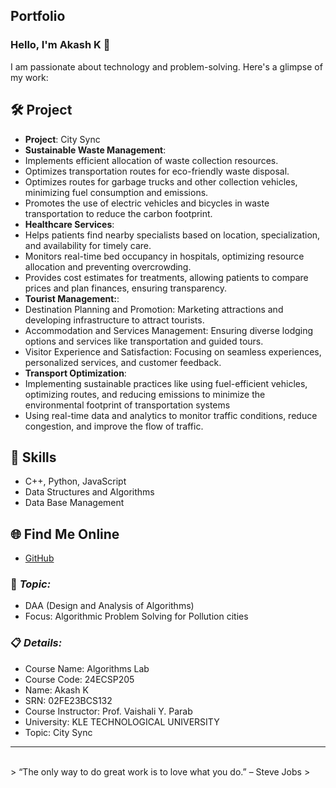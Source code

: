 ## Portfolio

### Hello, I'm Akash K 👋

I am passionate about technology and problem-solving. Here's a glimpse of my work:

## 🛠️ Project
- **Project**: City Sync
- **Sustainable Waste Management**:
- Implements efficient allocation of waste collection resources.
- Optimizes transportation routes for eco-friendly waste disposal.
- Optimizes routes for garbage trucks and other collection vehicles, minimizing fuel consumption and emissions.
- Promotes the use of electric vehicles and bicycles in waste transportation to reduce the carbon footprint.
- **Healthcare Services**:
- Helps patients find nearby specialists based on location, specialization, and availability for timely care.
- Monitors real-time bed occupancy in hospitals, optimizing resource allocation and preventing overcrowding.
- Provides cost estimates for treatments, allowing patients to compare prices and plan finances, ensuring transparency.
- **Tourist Management:**:
- Destination Planning and Promotion: Marketing attractions and developing infrastructure to attract tourists.
- Accommodation and Services Management: Ensuring diverse lodging options and services like transportation and guided tours.
- Visitor Experience and Satisfaction: Focusing on seamless experiences, personalized services, and customer feedback.
- **Transport Optimization**:
- Implementing sustainable practices like using fuel-efficient vehicles, optimizing routes, and reducing emissions to minimize the environmental footprint of transportation systems
- Using real-time data and analytics to monitor traffic conditions, reduce congestion, and improve the flow of traffic.


## 🚀 Skills
- C++, Python, JavaScript
- Data Structures and Algorithms
- Data Base Management

## 🌐 Find Me Online
- [GitHub](https://github.com/your-github-Akashk132)

### 🎯 *Topic:* 

- DAA (Design and Analysis of Algorithms)  
- Focus: Algorithmic Problem Solving for Pollution cities  

### 📋 *Details:*

- Course Name: Algorithms Lab 
- Course Code: 24ECSP205 
- Name: Akash K
- SRN: 02FE23BCS132
- Course Instructor: Prof. Vaishali Y. Parab 
- University: KLE TECHNOLOGICAL UNIVERSITY
- Topic: City Sync

---


<br> 
> “The only way to do great work is to love what you do.” – Steve Jobs
>

